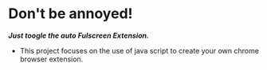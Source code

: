 # Don't be annoyed!
***Just toogle the auto Fulscreen Extension.***
- This project focuses on the use of java script to create your own chrome browser extension.
